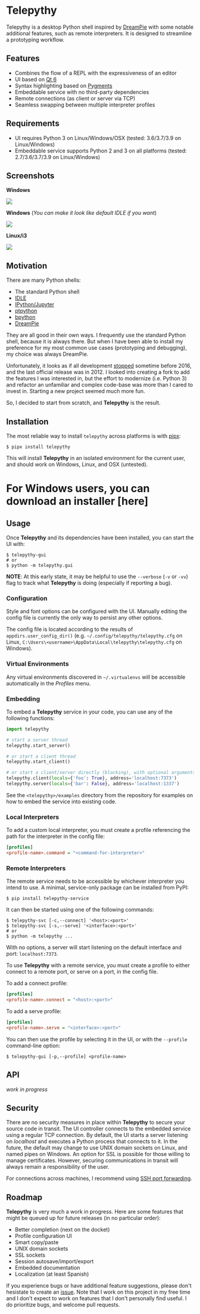 # Telepythy

Telepythy is a desktop Python shell inspired by [DreamPie][1] with some notable additional features, such as remote interpreters. It is designed to streamline a prototyping workflow.

## Features

* Combines the flow of a REPL with the expressiveness of an editor
* UI based on [Qt 6][8]
* Syntax highlighting based on [Pygments][7]
* Embeddable service with no third-party dependencies
* Remote connections (as client or server via TCP)
* Seamless swapping between multiple interpreter profiles

## Requirements

* UI requires Python 3 on Linux/Windows/OSX (tested: 3.6/3.7/3.9 on Linux/Windows)
* Embeddable service supports Python 2 and 3 on all platforms (tested: 2.7/3.6/3.7/3.9 on Linux/Windows)

## Screenshots

**Windows**

![](https://github.com/dhagrow/telepythy/raw/master/res/screenshot_3.png)
<!-- ![](res/screenshot_3.png) -->

**Windows**
(*You can make it look like default IDLE if you want*)

![](https://github.com/dhagrow/telepythy/raw/master/res/screenshot_4.png)
<!-- ![](res/screenshot_4.png) -->

**Linux/i3**

![](https://github.com/dhagrow/telepythy/raw/master/res/screenshot_6.png)
<!-- ![](res/screenshot_6.png) -->

## Motivation

There are many Python shells:

* The standard Python shell
* [IDLE][12]
* [IPython/Jupyter][3]
* [ptpython][11]
* [bpython][10]
* [DreamPie][1]

They are all good in their own ways. I frequently use the standard Python shell, because it is always there. But when I have been able to install my preference for my most common use cases (prototyping and debugging), my choice was always DreamPie.

Unfortunately, it looks as if all development [stopped][2] sometime before 2016, and the last official release was in 2012. I looked into creating a fork to add the features I was interested in, but the effort to modernize (i.e. Python 3) and refactor an unfamiliar and complex code-base was more than I cared to invest in. Starting a new project seemed much more fun.

So, I decided to start from scratch, and **Telepythy** is the result.

## Installation

The most reliable way to install `telepythy` across platforms is with [pipx][9]:

```shell
$ pipx install telepythy
```

This will install **Telepythy** in an isolated environment for the current user, and should work on Windows, Linux, and OSX (untested).

# For Windows users, you can download an installer [here]

## Usage

Once **Telepythy** and its dependencies have been installed, you can start the UI with:

```shell
$ telepythy-gui
# or
$ python -m telepythy.gui
```

**NOTE**: At this early state, it may be helpful to use the `--verbose` (`-v` or `-vv`) flag to track what **Telepythy** is doing (especially if reporting a bug).

### Configuration

Style and font options can be configured with the UI. Manually editing the config file is currently the only way to persist any other options.

The config file is located according to the results of `appdirs.user_config_dir()` (e.g. `~/.config/telepythy/telepythy.cfg` on Linux, `C:\Users\<username>\AppData\Local\telepythy\telepythy.cfg` on Windows).

### Virtual Environments

Any virtual environments discovered in `~/.virtualenvs` will be accessible automatically in the *Profiles* menu.

### Embedding

To embed a **Telepythy** service in your code, you can use any of the following functions:

```python
import telepythy

# start a server thread
telepythy.start_server()

# or start a client thread
telepythy.start_client()

# or start a client/server directly (blocking), with optional arguments
telepythy.client(locals={'foo': True}, address='localhost:7373')
telepythy.server(locals={'bar': False}, address='localhost:1337')
```

See the `<telepythy>/examples` directory from the repository for examples on how to embed the service into existing code.

### Local Interpreters

To add a custom local interpreter, you must create a profile referencing the path for the interpreter in the config file:

```ini
[profiles]
<profile-name>.command = "<command-for-interpreter>"
```

### Remote Interpreters

The remote service needs to be accessible by whichever interpreter you intend to use. A minimal, service-only package can be installed from PyPI:

```shell
$ pip install telepythy-service
```

It can then be started using one of the following commands:

```shell
$ telepythy-svc [-c,--connect] '<host>:<port>'
$ telepythy-svc [-s,--serve] '<interface>:<port>'
# or
$ python -m telepythy ...
```

With no options, a server will start listening on the default interface and port: `localhost:7373`.

To use **Telepythy** with a remote service, you must create a profile to either connect to a remote port, or serve on a port, in the config file.

To add a connect profile:

```ini
[profiles]
<profile-name>.connect = "<host>:<port>"
```

To add a serve profile:

```ini
[profiles]
<profile-name>.serve = "<interface>:<port>"
```

You can then use the profile by selecting it in the UI, or with the `--profile` command-line option:

```shell
$ telepythy-gui [-p,--profile] <profile-name>
```

## API

*work in progress*

## Security

There are no security measures in place within **Telepythy** to secure your source code in transit. The UI controller connects to the embedded service using a regular TCP connection. By default, the UI starts a server listening on *localhost* and executes a Python process that connects to it. In the future, the default may change to use UNIX domain sockets on Linux, and named pipes on Windows. An option for SSL is possible for those willing to manage certificates. However, securing communications in transit will always remain a responsibility of the user.

For connections across machines, I recommend using [SSH port forwarding][6].

## Roadmap

**Telepythy** is very much a work in progress. Here are some features that might be queued up for future releases (in no particular order):

* Better completion (next on the docket)
* Profile configuration UI
* Smart copy/paste
* UNIX domain sockets
* SSL sockets
* Session autosave/import/export
* Embedded documentation
* Localization (at least Spanish)

If you experience bugs or have additional feature suggestions, please don't hesistate to create an [issue][5]. Note that I work on this project in my free time and I don't expect to work on features that I don't personally find useful. I do prioritize bugs, and welcome pull requests.

[1]: http://www.dreampie.org/
[2]: https://github.com/noamraph/dreampie/issues/65
[3]: https://jupyter.org/
[4]: https://wiki.qt.io/Qt_for_Python
[5]: https://github.com/dhagrow/telepythy/issues/new
[6]: https://help.ubuntu.com/community/SSH/OpenSSH/PortForwarding
[7]: https://pygments.org
[8]: https://www.qt.io
[9]: https://pypa.github.io/pipx/
[10]: https://bpython-interpreter.org
[11]: https://github.com/prompt-toolkit/ptpython
[12]: https://docs.python.org/3/library/idle.html
